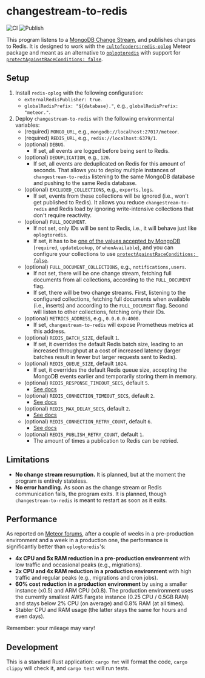 # changestream-to-redis

![CI](https://github.com/radekmie/changestream-to-redis/actions/workflows/ci.yml/badge.svg)
![Publish](https://github.com/radekmie/changestream-to-redis/actions/workflows/publish.yml/badge.svg)

This program listens to a [MongoDB Change Stream](https://www.mongodb.com/docs/manual/changeStreams/), and publishes changes to Redis. It is designed to work with the [`cultofcoders:redis-oplog`](https://github.com/cult-of-coders/redis-oplog) Meteor package and meant as an alternative to [`oplogtoredis`](https://github.com/tulip/oplogtoredis) with support for [`protectAgainstRaceConditions: false`](https://github.com/cult-of-coders/redis-oplog/blob/master/docs/finetuning.md#configuration-at-collection-level).

## Setup

1. Install `redis-oplog` with the following configuration:
    * `externalRedisPublisher: true`.
    * `globalRedisPrefix: "${database}."`, e.g., `globalRedisPrefix: "meteor."`.
2. Deploy `changestream-to-redis` with the following environmental variables:
    * (required) `MONGO_URL`, e.g., `mongodb://localhost:27017/meteor`.
    * (required) `REDIS_URL`, e.g., `redis://localhost:6379/1`.
    * (optional) `DEBUG`.
        * If set, all events are logged before being sent to Redis.
    * (optional) `DEDUPLICATION`, e.g., `120`.
        * If set, all events are deduplicated on Redis for this amount of seconds. That allows you to deploy multiple instances of `changestream-to-redis` listening to the same MongoDB database and pushing to the same Redis database.
    * (optional) `EXCLUDED_COLLECTIONS`, e.g., `exports,logs`.
        * If set, events from these collections will be ignored (i.e., won't get published to Redis). It allows you reduce `changestream-to-redis` and Redis load by ignoring write-intensive collections that don't require reactivity.
    * (optional) `FULL_DOCUMENT`.
        * If not set, only IDs will be sent to Redis, i.e., it will behave just like `oplogtoredis`.
        * If set, it has to be [one of the values accepted by MongoDB](https://www.mongodb.com/docs/manual/reference/method/db.collection.watch/) (`required`, `updateLookup`, or `whenAvailable`), and you can configure your collections to use [`protectAgainstRaceConditions: false`](https://github.com/cult-of-coders/redis-oplog/blob/master/docs/finetuning.md#configuration-at-collection-level).
    * (optional) `FULL_DOCUMENT_COLLECTIONS`, e.g., `notifications,users`.
        * If not set, there will be one change stream, fetching full documents from all collections, according to the `FULL_DOCUMENT` flag.
        * If set, there will be two change streams. First, listening to the configured collections, fetching full documents when available (i.e., inserts) and according to the `FULL_DOCUMENT` flag. Second will listen to other collections, fetching only their IDs.
    * (optional) `METRICS_ADDRESS`, e.g., `0.0.0.0:4000`.
        * If set, `changestream-to-redis` will expose Prometheus metrics at this address.
    * (optional) `REDIS_BATCH_SIZE`, default `1`.
        * If set, it overrides the default Redis batch size, leading to an increased throughput at a cost of increased latency (larger batches result in fewer but larger requests sent to Redis).
    * (optional) `REDIS_QUEUE_SIZE`, default `1024`.
        * If set, it overrides the default Redis queue size, accepting the MongoDB events earlier and temporarily storing them in memory.
    * (optional) `REDIS_RESPONSE_TIMEOUT_SECS`, default `5`.
        * [See docs](https://docs.rs/redis/latest/redis/aio/struct.ConnectionManagerConfig.html#method.set_response_timeout)
    * (optional) `REDIS_CONNECTION_TIMEOUT_SECS`, default `2`.
        * [See docs](https://docs.rs/redis/latest/redis/aio/struct.ConnectionManagerConfig.html#method.set_connection_timeout)
    * (optional) `REDIS_MAX_DELAY_SECS`, default `2`.
        * [See docs](https://docs.rs/redis/latest/redis/aio/struct.ConnectionManagerConfig.html#method.set_max_delay)
    * (optional) `REDIS_CONNECTION_RETRY_COUNT`, default `6`.
        * [See docs](https://docs.rs/redis/latest/redis/aio/struct.ConnectionManagerConfig.html#method.set_number_of_retries)
    * (optional) `REDIS_PUBLISH_RETRY_COUNT`, default `1`.
        * The amount of times a publication to Redis can be retried.

## Limitations

* **No change stream resumption.** It is planned, but at the moment the program is entirely stateless.
* **No error handling.** As soon as the change stream or Redis communication fails, the program exits. It is planned, though `changestream-to-redis` is meant to restart as soon as it exits.

## Performance

As reported on [Meteor forums](https://forums.meteor.com/t/introduction-of-changestream-to-redis/60269/8?u=radekmie), after a couple of weeks in a pre-production environment and a week in a production one, the performance is significantly better than `oplogtoredis`'s:
* **4x CPU and 5x RAM reduction in a pre-production environment** with low traffic and occasional peaks (e.g., migrations).
* **2x CPU and 4x RAM reduction in a production environment** with high traffic and regular peaks (e.g., migrations and cron jobs).
* **60% cost reduction in a production environment** by using a smaller instance (x0.5) and ARM CPU (x0.8). The production environment uses the currently smallest AWS Fargate instance (0.25 CPU / 0.5GB RAM) and stays below 2% CPU (on average) and 0.8% RAM (at all times).
* Stabler CPU and RAM usage (the latter stays the same for hours and even days).

Remember: your mileage may vary!

## Development

This is a standard Rust application: `cargo fmt` will format the code, `cargo clippy` will check it, and `cargo test` will run tests.
